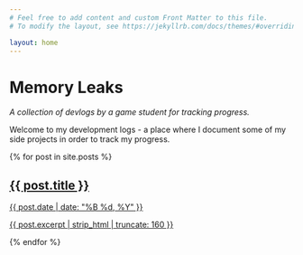 ```yaml
---
# Feel free to add content and custom Front Matter to this file.
# To modify the layout, see https://jekyllrb.com/docs/themes/#overriding-theme-defaults

layout: home
---
```


# Memory Leaks
*A collection of devlogs by a game student for tracking progress.*

Welcome to my development logs - a place where I document some of my side projects in order to track my progress.

<div class="content-separator"></div>

<div class="projectscontainer">
  {% for post in site.posts %}
  <a href="{{ site.baseurl }}{{ post.url }}"  class="project">
    <h2>{{ post.title }}</h2>
    <p class="post-date">{{ post.date | date: "%B %d, %Y" }}</p>
    <p>{{ post.excerpt | strip_html | truncate: 160 }}</p>
  </a>
  {% endfor %}
</div>